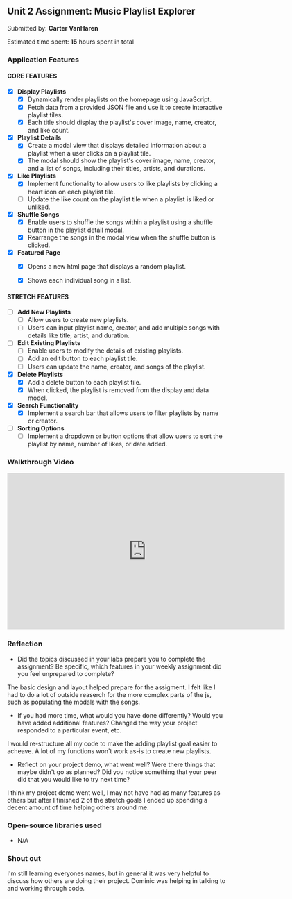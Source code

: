 ## Unit 2 Assignment: Music Playlist Explorer

Submitted by: **Carter VanHaren**

Estimated time spent: **15** hours spent in total

### Application Features

#### CORE FEATURES

- [X] **Display Playlists**
  - [X] Dynamically render playlists on the homepage using JavaScript.
  - [X] Fetch data from a provided JSON file and use it to create interactive playlist tiles.
  - [X] Each title should display the playlist's cover image, name, creator, and like count.

- [X] **Playlist Details**
  - [X] Create a modal view that displays detailed information about a playlist when a user clicks on a playlist tile.
  - [X] The modal should show the playlist's cover image, name, creator, and a list of songs, including their titles, artists, and durations.

- [X] **Like Playlists**
  - [X] Implement functionality to allow users to like playlists by clicking a heart icon on each playlist tile.
  - [ ] Update the like count on the playlist tile when a playlist is liked or unliked.

- [X] **Shuffle Songs**
  - [X] Enable users to shuffle the songs within a playlist using a shuffle button in the playlist detail modal.
  - [X] Rearrange the songs in the modal view when the shuffle button is clicked.

- [X] **Featured Page**
  - [X] Opens a new html page that displays a random playlist.
  - [X] Shows each individual song in a list.



#### STRETCH FEATURES

- [ ] **Add New Playlists**
  - [ ] Allow users to create new playlists.
  - [ ] Users can input playlist name, creator, and add multiple songs with details like title, artist, and duration.

- [ ] **Edit Existing Playlists**
  - [ ] Enable users to modify the details of existing playlists.
  - [ ] Add an edit button to each playlist tile.
  - [ ] Users can update the name, creator, and songs of the playlist.

- [X] **Delete Playlists**
  - [X] Add a delete button to each playlist tile.
  - [X] When clicked, the playlist is removed from the display and data model.

- [X] **Search Functionality**
  - [X] Implement a search bar that allows users to filter playlists by name or creator.

- [ ] **Sorting Options**
  - [ ] Implement a dropdown or button options that allow users to sort the playlist by name, number of likes, or date added.

### Walkthrough Video

<iframe src="https://fb-my.sharepoint.com/personal/cartervanharen_meta_com/_layouts/15/embed.aspx?UniqueId=642cac46-5990-48d8-9ea6-8d7e7a4a49f1&embed=%7B%22ust%22%3Atrue%2C%22hv%22%3A%22CopyEmbedCode%22%7D&referrer=StreamWebApp&referrerScenario=EmbedDialog.Create" width="640" height="360" frameborder="0" scrolling="no" allowfullscreen title="Screen Recording 2024-06-07 at 6.45.00 PM.mov"></iframe>


### Reflection

* Did the topics discussed in your labs prepare you to complete the assignment? Be specific, which features in your weekly assignment did you feel unprepared to complete?

The basic design and layout helped prepare for the assigment. I felt like I had to do a lot of outside reaserch for the more complex parts of the js, such as populating the modals with the songs. 

* If you had more time, what would you have done differently? Would you have added additional features? Changed the way your project responded to a particular event, etc.
  
I would re-structure all my code to make the adding playlist goal easier to acheave. A lot of my functions won't work as-is to create new playlists.


* Reflect on your project demo, what went well? Were there things that maybe didn't go as planned? Did you notice something that your peer did that you would like to try next time?

I think my project demo went well, I may not have had as many features as others but after I finished 2 of the stretch goals I ended up spending a decent amount of time helping others around me. 

### Open-source libraries used

- N/A

### Shout out

I'm still learning everyones names, but in general it was very helpful to discuss how others are doing their project. Dominic was helping in talking to and working through code.
